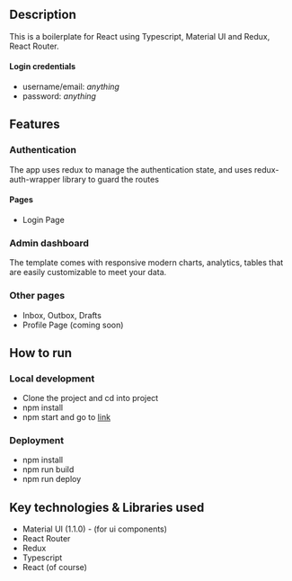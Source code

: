 ## Description
This is a boilerplate for React using Typescript, Material UI and Redux, React Router.

#### Login credentials
* username/email: *anything*
* password: *anything*

## Features
### Authentication
The app uses redux to manage the authentication state, and uses redux-auth-wrapper library to guard the routes
#### Pages
*  Login Page

### Admin dashboard
The template comes with responsive modern charts, analytics, tables that are easily customizable to meet your data. 

### Other pages
* Inbox, Outbox, Drafts
* Profile Page (coming soon)

## How to run
### Local development
* Clone the project and cd into project
* npm install
* npm start and go to [link](*http://localhost:3000*)

### Deployment
* npm install
* npm run build
* npm run deploy

## Key technologies & Libraries used
* Material UI (1.1.0) - (for ui components)
* React Router
* Redux
* Typescript
* React (of course)



